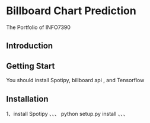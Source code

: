 # Billboard Chart Prediction
The Portfolio of INFO7390
## Introduction

## Getting Start
You should install Spotipy, billboard api , and Tensorflow

## Installation
1、install Spotipy
、、、
python setup.py install
、、、
